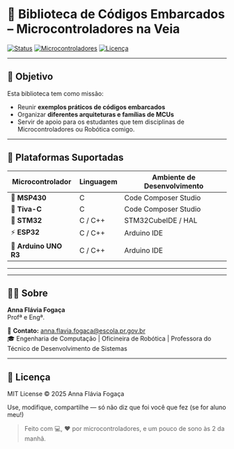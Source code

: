 # 🔴 Biblioteca de Códigos Embarcados – Microcontroladores na Veia

[![Status](https://img.shields.io/badge/status-em%20desenvolvimento-red)]()
[![Microcontroladores](https://img.shields.io/badge/Microcontroladores-MSP430%20%7C%20Tiva--C%20%7C%20STM32%20%7C%20ESP32%20%7C%20Arduino-crimson)]()
[![Licença](https://img.shields.io/badge/Licença-MIT-lightgrey)]()

---

## 🚀 Objetivo

Esta biblioteca tem como missão:

- Reunir **exemplos práticos de códigos embarcados**
- Organizar **diferentes arquiteturas e famílias de MCUs**
- Servir de apoio para os estudantes que tem disciplinas de Microcontroladores ou Robótica comigo. 

---

## 🧠 Plataformas Suportadas

| Microcontrolador | Linguagem | Ambiente de Desenvolvimento |
|------------------|-----------|------------------------------|
| 🔹 **MSP430**     | C         | Code Composer Studio         |
| 🔸 **Tiva-C**     | C         | Code Composer Studio         |
| 🔺 **STM32**      | C / C++   | STM32CubeIDE / HAL           |
| ⚡ **ESP32**      | C / C++   | Arduino IDE            |
| 🔧 **Arduino UNO R3**    | C / C++   | Arduino IDE      |

---

---

## 👩‍💻 Sobre

**Anna Flávia Fogaça**  
Profª e Engª.

📧 **Contato:** [anna.flavia.fogaca@escola.pr.gov.br](mailto:anna.flavia.fogaca@escola.pr.gov.br)  
🎓 Engenharia de Computação | Oficineira de Robótica | Professora do Técnico de Desenvolvimento de Sistemas

---

## 📜 Licença

MIT License © 2025 Anna Flávia Fogaça

Use, modifique, compartilhe — só não diz que foi você que fez (se for aluno meu!)

> Feito com 💻, ❤️ por microcontroladores, e um pouco de sono às 2 da manhã.
